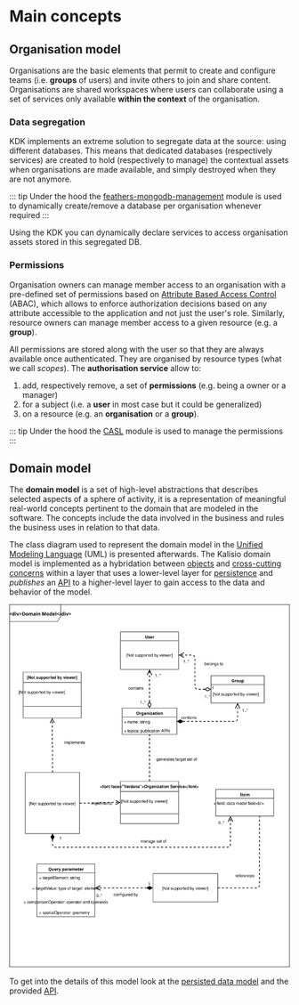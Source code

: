# Main concepts

## Organisation model

Organisations are the basic elements that permit to create and configure teams (i.e. **groups** of users) and invite others to join and share content. Organisations are shared workspaces where users can collaborate using a set of services only available **within the context** of the organisation.

### Data segregation

KDK implements an extreme solution to segregate data at the source: using different databases. This means that dedicated databases   (respectively services) are created to hold (respectively to manage) the contextual assets when organisations are made available, and simply destroyed when they are not anymore.

::: tip
Under the hood the [feathers-mongodb-management](https://github.com/feathersjs-ecosystem/feathers-mongodb-management) module is used to dynamically create/remove a database per organisation whenever required
:::

Using the KDK you can dynamically declare services to access organisation assets stored in this segregated DB.

### Permissions

Organisation owners can manage member access to an organisation with a pre-defined set of permissions based on [Attribute Based Access Control](https://en.wikipedia.org/wiki/Attribute-based_access_control) (ABAC), which allows to enforce authorization decisions based on any attribute accessible to the application and not just the user's role. Similarly, resource owners can manage member access to a given resource (e.g. a **group**).

All permissions are stored along with the user so that they are always available once authenticated. They are organised by resource types (what we call *scopes*). The **authorisation service** allow to:
1. add, respectively remove, a set of **permissions** (e.g. being a owner or a manager)
2. for a subject (i.e. a **user** in most case but it could be generalized)
3. on a resource (e.g. an **organisation** or a **group**).

::: tip
Under the hood the [CASL](https://stalniy.github.io/casl/) module is used to manage the permissions
:::

## Domain model

The **domain model** is a set of high-level abstractions that describes selected aspects of a sphere of activity, it is a representation of meaningful real-world concepts pertinent to the domain that are modeled in the software. The concepts include the data involved in the business and rules the business uses in relation to that data.

The class diagram used to represent the domain model in the [Unified Modeling Language](https://en.wikipedia.org/wiki/Unified_Modeling_Language) (UML) is presented afterwards. The Kalisio domain model is implemented as a hybridation between [objects](https://en.wikipedia.org/wiki/Object-oriented_programming) and [cross-cutting concerns](https://en.wikipedia.org/wiki/Aspect-oriented_software_development) within a layer that uses a lower-level layer for [persistence](./data-model-view.md) and *publishes* an [API](../api/readme.md) to a higher-level layer to gain access to the data and behavior of the model. 

![Domain model](../assets/domain-model.svg)

To get into the details of this model look at the [persisted data model](./data-model-view.md) and the provided [API](../api/readme.md).

